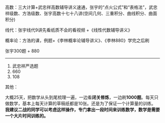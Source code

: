 
高数：三大计算+武忠祥高数辅导讲义速通，张宇的“点火公式”和“表格法”，武忠祥级数、方浩级数、张宇高数十七十八讲(空间几何、三重积分、曲线积分、曲面积分)

线代：张宇线代9讲先看纸质不会的看视频 +《线性代数辅导讲义》

概率论：方浩的课，例题+《李林概率论辅导讲义》、《李林880》学完之后刷

张宇300题 + 880

---

1. 武忠祥严选题
2. 660
3. 108

其他：

大概25天，把数学从头到尾梳理一遍，一边看**闭关修炼**，一边刷**1000题**。每天只做数学，基本上每天计算的草稿纸都是10张。还是为了保证一个计算量的训练。**我建议二战的同学可以考虑这样操作，专门拿出一段时间来训练数学，数学是需要一个大片时间训练的。**

